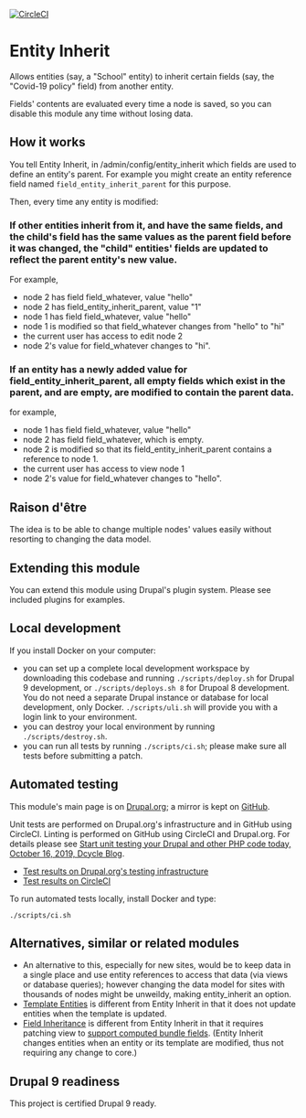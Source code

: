 [![CircleCI](https://circleci.com/gh/dcycle/entity_inherit.svg?style=svg)](https://circleci.com/gh/dcycle/entity_inherit)

Entity Inherit
=====

Allows entities (say, a "School" entity) to inherit certain fields (say, the "Covid-19 policy" field) from another entity.

Fields' contents are evaluated every time a node is saved, so you can disable this module any time without losing data.

How it works
-----

You tell Entity Inherit, in /admin/config/entity_inherit which fields are used to define an entity's parent. For example you might create an entity reference field named `field_entity_inherit_parent` for this purpose.

Then, every time any entity is modified:

### If other entities inherit from it, and have the same fields, and the child's field has the same values as the parent field before it was changed, the "child" entities' fields are updated to reflect the parent entity's new value.

For example,

* node 2 has field field_whatever, value "hello"
* node 2 has field_entity_inherit_parent, value "1"
* node 1 has field field_whatever, value "hello"
* node 1 is modified so that field_whatever changes from "hello" to "hi"
* the current user has access to edit node 2
* node 2's value for field_whatever changes to "hi".

### If an entity has a newly added value for field_entity_inherit_parent, all empty fields which exist in the parent, and are empty, are modified to contain the parent data.

for example,

* node 1 has field field_whatever, value "hello"
* node 2 has field field_whatever, which is empty.
* node 2 is modified so that its field_entity_inherit_parent contains a reference to node 1.
* the current user has access to view node 1
* node 2's value for field_whatever changes to "hello".

Raison d'être
-----

The idea is to be able to change multiple nodes' values easily without resorting to changing the data model.

Extending this module
-----

You can extend this module using Drupal's plugin system. Please see included plugins for examples.

Local development
-----

If you install Docker on your computer:

* you can set up a complete local development workspace by downloading this codebase and running `./scripts/deploy.sh` for Drupal 9 development, or `./scripts/deploys.sh 8` for Drupoal 8 development. You do not need a separate Drupal instance or database for local development, only Docker. `./scripts/uli.sh` will provide you with a login link to your environment.
* you can destroy your local environment by running `./scripts/destroy.sh`.
* you can run all tests by running `./scripts/ci.sh`; please make sure all tests before submitting a patch.

Automated testing
-----

This module's main page is on [Drupal.org](http://drupal.org/project/entity_inherit); a mirror is kept on [GitHub](http://github.com/dcycle/entity_inherit).

Unit tests are performed on Drupal.org's infrastructure and in GitHub using CircleCI. Linting is performed on GitHub using CircleCI and Drupal.org. For details please see  [Start unit testing your Drupal and other PHP code today, October 16, 2019, Dcycle Blog](https://blog.dcycle.com/blog/2019-10-16/unit-testing/).

* [Test results on Drupal.org's testing infrastructure](https://www.drupal.org/project/entity_inherit)
* [Test results on CircleCI](https://circleci.com/gh/dcycle/entity_inherit)

To run automated tests locally, install Docker and type:

    ./scripts/ci.sh

Alternatives, similar or related modules
-----

* An alternative to this, especially for new sites, would be to keep data in a single place and use entity references to access that data (via views or database queries); however changing the data model for sites with thousands of nodes might be unweildy, making entity_inherit an option.
* [Template Entities](https://www.drupal.org/project/template_entities) is different from Entity Inherit in that it does not update entities when the template is updated.
* [Field Inheritance](https://www.drupal.org/project/field_inheritance) is different from Entity Inherit in that it requires patching view to [support computed bundle fields](https://www.drupal.org/project/drupal/issues/2981047). (Entity Inherit changes entities when an entity or its template are modified, thus not requiring any change to core.)


Drupal 9 readiness
-----

This project is certified Drupal 9 ready.

